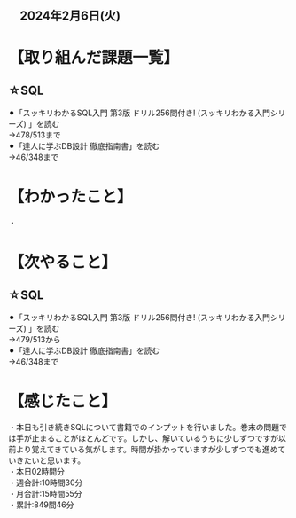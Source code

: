 ## 　2024年2月6日(火)
# 【取り組んだ課題一覧】
## ☆SQL
⚫︎「スッキリわかるSQL入門 第3版 ドリル256問付き! (スッキリわかる入門シリーズ) 」を読む<br>
→478/513まで<br>
⚫︎「達人に学ぶDB設計 徹底指南書」を読む<br>
→46/348まで<br>
# 【わかったこと】
・
# 【次やること】
## ☆SQL
⚫︎「スッキリわかるSQL入門 第3版 ドリル256問付き! (スッキリわかる入門シリーズ) 」を読む<br>
→479/513から<br>
⚫︎「達人に学ぶDB設計 徹底指南書」を読む<br>
→46/348まで<br>
# 【感じたこと】
・本日も引き続きSQLについて書籍でのインプットを行いました。巻末の問題では手が止まることがほとんどです。しかし、解いているうちに少しずつですが以前より覚えてきている気がします。時間が掛かっていますが少しずつでも進めていきたいと思います。<br>
・本日02時間分<br>
・週合計:10時間30分<br>
・月合計:15時間55分<br>
・累計:849間46分<br>
